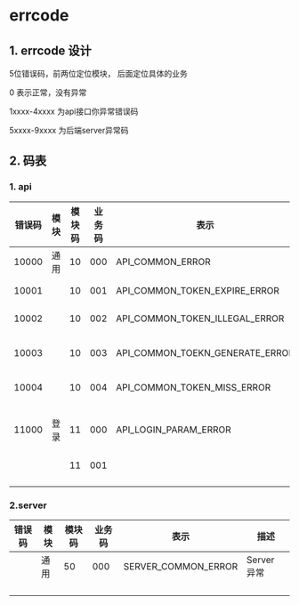# errcode 

## 1. errcode 设计
5位错误码，前两位定位模块， 后面定位具体的业务

0 表示正常，没有异常

1xxxx-4xxxx 为api接口你异常错误码

5xxxx-9xxxx 为后端server异常码

## 2. 码表

### 1. api





| 错误码 | 模块 | 模块码 | 业务码 | 表示                            | 描述             |
| ------ | ---- | ------ | ------ | ------------------------------- | ---------------- |
| 10000  | 通用 | 10     | 000    | API_COMMON_ERROR                | Api异常          |
| 10001  |      | 10     | 001    | API_COMMON_TOKEN_EXPIRE_ERROR   | token失效        |
| 10002  |      | 10     | 002    | API_COMMON_TOKEN_ILLEGAL_ERROR  | 非法token        |
| 10003  |      | 10     | 003    | API_COMMON_TOEKN_GENERATE_ERROR | 生成token异常    |
| 10004  |      | 10     | 004    | API_COMMON_TOKEN_MISS_ERROR     | 缺少token        |
| 11000  | 登录 | 11     | 000    | API_LOGIN_PARAM_ERROR           | 登录账户密码异常 |
|        |      | 11     | 001    |                                 |                  |
|        |      |        |        |                                 |                  |
|        |      |        |        |                                 |                  |
|        |      |        |        |                                 |                  |
|        |      |        |        |                                 |                  |











### 2.server

| 错误码 | 模块 | 模块码 | 业务码 | 表示                | 描述        |
| ------ | ---- | ------ | ------ | ------------------- | ----------- |
|        | 通用 | 50     | 000    | SERVER_COMMON_ERROR | Server 异常 |
|        |      |        |        |                     |             |
|        |      |        |        |                     |             |
|        |      |        |        |                     |             |
|        |      |        |        |                     |             |




